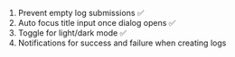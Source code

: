 1. Prevent empty log submissions ✅
2. Auto focus title input once dialog opens ✅
3. Toggle for light/dark mode ✅
4. Notifications for success and failure when creating logs
